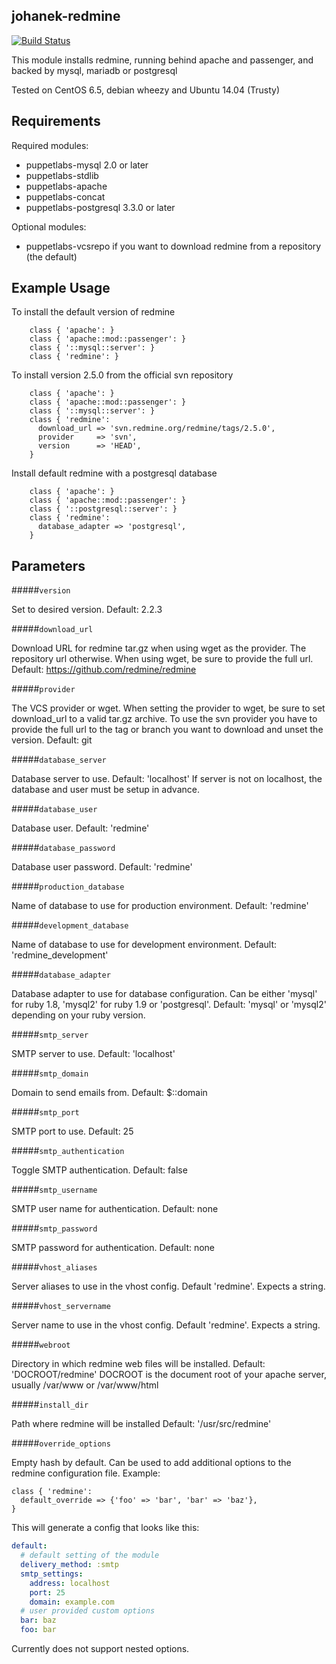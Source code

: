 johanek-redmine
---------------

[![Build Status](https://travis-ci.org/johanek/johanek-redmine.png?branch=master)](http://travis-ci.org/johanek/johanek-redmine)

This module installs redmine, running behind apache and passenger, and backed by mysql, mariadb or postgresql

Tested on CentOS 6.5, debian wheezy and Ubuntu 14.04 (Trusty)

Requirements
------------

Required modules:
* puppetlabs-mysql 2.0 or later
* puppetlabs-stdlib
* puppetlabs-apache
* puppetlabs-concat
* puppetlabs-postgresql 3.3.0 or later

Optional modules:
* puppetlabs-vcsrepo if you want to download redmine from a repository (the default)

Example Usage
-------------

To install the default version of redmine

```puppet
    class { 'apache': }
    class { 'apache::mod::passenger': }
    class { '::mysql::server': }
    class { 'redmine': }
```

To install version 2.5.0 from the official svn repository

```puppet
    class { 'apache': }
    class { 'apache::mod::passenger': }
    class { '::mysql::server': }
    class { 'redmine':
      download_url => 'svn.redmine.org/redmine/tags/2.5.0',
      provider     => 'svn',
      version      => 'HEAD',
    }
```

Install default redmine with a postgresql database

```puppet
    class { 'apache': }
    class { 'apache::mod::passenger': }
    class { '::postgresql::server': }
    class { 'redmine':
      database_adapter => 'postgresql',
    }
```


Parameters
----------

#####`version`

  Set to desired version. Default: 2.2.3

#####`download_url`

  Download URL for redmine tar.gz when using wget as the provider. The repository url otherwise.
  When using wget, be sure to provide the full url.
  Default: https://github.com/redmine/redmine

#####`provider`

  The VCS provider or wget.
  When setting the provider to wget, be sure to set download_url to a valid tar.gz archive.
  To use the svn provider you have to provide the full url to the tag or branch you want to download and unset the version.
  Default: git

#####`database_server`

  Database server to use. Default: 'localhost'
  If server is not on localhost, the database and user must be setup in advance.

#####`database_user`

  Database user. Default: 'redmine'

#####`database_password`

  Database user password. Default: 'redmine'

#####`production_database`

  Name of database to use for production environment. Default: 'redmine'

#####`development_database`

  Name of database to use for development environment. Default: 'redmine_development'

#####`database_adapter`

  Database adapter to use for database configuration.
  Can be either 'mysql' for ruby 1.8, 'mysql2' for ruby 1.9 or 'postgresql'.
  Default: 'mysql' or 'mysql2' depending on your ruby version.

#####`smtp_server`

  SMTP server to use. Default: 'localhost'

#####`smtp_domain`

  Domain to send emails from. Default: $::domain

#####`smtp_port`

  SMTP port to use. Default: 25

#####`smtp_authentication`

  Toggle SMTP authentication. Default: false

#####`smtp_username`

  SMTP user name for authentication. Default: none

#####`smtp_password`

  SMTP password for authentication. Default: none

#####`vhost_aliases`

  Server aliases to use in the vhost config. Default 'redmine'. Expects a string.

#####`vhost_servername`

  Server name to use in the vhost config. Default 'redmine'. Expects a string.

#####`webroot`

  Directory in which redmine web files will be installed. Default: 'DOCROOT/redmine'
  DOCROOT is the document root of your apache server, usually /var/www or /var/www/html

#####`install_dir`

  Path where redmine will be installed
  Default: '/usr/src/redmine'

#####`override_options`

  Empty hash by default. Can be used to add additional options to the redmine configuration file.
  Example:
```puppet
class { 'redmine':
  default_override => {'foo' => 'bar', 'bar' => 'baz'},
}
```
This will generate a config that looks like this:
```yaml
default:
  # default setting of the module
  delivery_method: :smtp
  smtp_settings:
    address: localhost
    port: 25
    domain: example.com
  # user provided custom options
  bar: baz
  foo: bar
```
  Currently does not support nested options.
